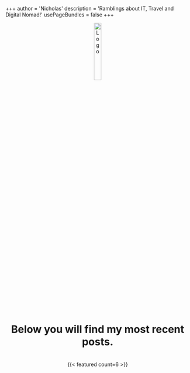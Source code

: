 +++
author = 'Nicholas'
description = 'Ramblings about IT, Travel and Digital Nomad!'
usePageBundles = false
+++
<br>
<p style="text-align:center;"><img src="/images/Tech-Relay-3.png" alt="Logo" height="20%" width="20%"></p>
<div style="text-align: center;">
	<body>
		<h1>Below you will find my most recent posts.</h1>
	</body>
</div>
<br>
<div style="text-align: center;">
{{< featured count=6 >}}
</div>

